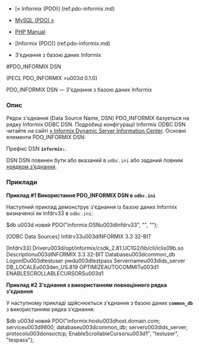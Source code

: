 - [« Informix (PDO)] (ref.pdo-informix.md)
- [MySQL (PDO) »](ref.pdo-mysql.md)

- [PHP Manual](index.md)
- [Informix (PDO)] (ref.pdo-informix.md)
- З'єднання з базою даних Informix

#PDO_INFORMIX DSN

(PECL PDO_INFORMIX \>u003d 0.1.0)

PDO_INFORMIX DSN — З'єднання з базою даних Informix

### Опис

Рядок з'єднання (Data Source Name, DSN) PDO_INFORMIX базується на
рядку Informix ODBC DSN. Подробиці конфігурації Informix ODBC DSN
читайте на сайті [» Informix Dynamic Server Information
Center](http://publib.boulder.ibm.com/infocenter/idshelp/v10/index.jsp).
Основні елементи PDO_INFORMIX DSN:

Префікс DSN
**`informix:`**.

DSN
DSN повинен бути або вказаний в `odbc.ini` або заданий повним [»рядком
з'єднання](http://publib.boulder.ibm.com/infocenter/idshelp/v10/topic/com.ibm.odbc.doc/odbc66.htm#sii02998361).

### Приклади

**Приклад #1 Використання PDO_INFORMIX DSN в `odbc.ini`**

Наступний приклад демонструє з'єднання із базою даних Informix
визначеної як Infdrv33 в `odbc.ini`:

$db u003d новий PDO("informix:DSNu003dInfdrv33", "", "");

[ODBC Data Sources]
Infdrv33u003dINFORMIX 3.3 32-BIT

[Infdrv33]
Driveru003d/opt/informix/csdk_2.81.UC1G2/lib/cli/iclis09b.so
Descriptionu003dINFORMIX 3.3 32-BIT
Databaseu003dcommon_db
LogonIDu003dtestuser
pwdu003dtestpass
Servernameu003dids_server
DB_LOCALEu003den_US.819
OPTIMIZEAUTOCOMMITu003d1
ENABLESCROLLABLECURSORSu003d1

**Приклад #2 З'єднання з використанням повноцінного рядка з'єднання**

У наступному прикладі здійснюється з'єднання з базою даних
**`common_db`** з використанням рядка з'єднання.

$db u003d новий PDO("informix:hostu003dhost.domain.com; serviceu003d9800;
databaseu003dcommon_db; serveru003dids_server; protocolu003donsoctcp;
EnableScrollableCursorsu003d1", "testuser", "tespass");
